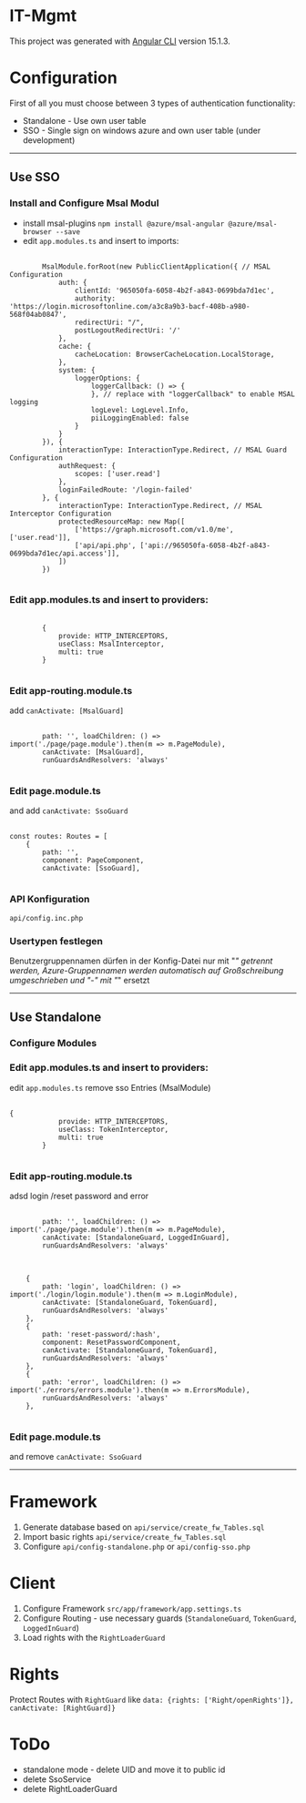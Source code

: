# IT-Mgmt
This project was generated with [Angular CLI](https://github.com/angular/angular-cli) version 15.1.3.

# Configuration
First of all you must choose between 3 types of authentication functionality:
- Standalone - Use own user table 
- SSO - Single sign on windows azure and own user table (under development)
<hr>

## Use SSO
### Install and Configure Msal Modul
- install msal-plugins `npm install @azure/msal-angular @azure/msal-browser --save`
- edit `app.modules.ts` and insert to imports:
<pre>
    <code>
        MsalModule.forRoot(new PublicClientApplication({ // MSAL Configuration
            auth: {
                clientId: '965050fa-6058-4b2f-a843-0699bda7d1ec',
                authority: 'https://login.microsoftonline.com/a3c8a9b3-bacf-408b-a980-568f04ab0847',
                redirectUri: "/",
                postLogoutRedirectUri: '/'
            },
            cache: {
                cacheLocation: BrowserCacheLocation.LocalStorage,
            },
            system: {
                loggerOptions: {
                    loggerCallback: () => {
                    }, // replace with "loggerCallback" to enable MSAL logging
                    logLevel: LogLevel.Info,
                    piiLoggingEnabled: false
                }
            }
        }), {
            interactionType: InteractionType.Redirect, // MSAL Guard Configuration
            authRequest: {
                scopes: ['user.read']
            },
            loginFailedRoute: '/login-failed'
        }, {
            interactionType: InteractionType.Redirect, // MSAL Interceptor Configuration
            protectedResourceMap: new Map([
                ['https://graph.microsoft.com/v1.0/me', ['user.read']],
                ['api/api.php', ['api://965050fa-6058-4b2f-a843-0699bda7d1ec/api.access']],
            ])
        })
    </code>
</pre>
### Edit app.modules.ts and insert to providers:
<pre>
    <code>
        {
            provide: HTTP_INTERCEPTORS,
            useClass: MsalInterceptor,
            multi: true
        }
    </code>
</pre>
### Edit app-routing.module.ts 
add `canActivate: [MsalGuard]`
<pre>
    <code>
        path: '', loadChildren: () => import('./page/page.module').then(m => m.PageModule),
        canActivate: [MsalGuard],
        runGuardsAndResolvers: 'always'
    </code>
</pre>
### Edit page.module.ts
and add `canActivate: SsoGuard`
<pre>
    <code>
const routes: Routes = [
    {
        path: '',
        component: PageComponent,
        canActivate: [SsoGuard],
    </code>
</pre>

### API Konfiguration 
`api/config.inc.php`

### Usertypen festlegen
Benutzergruppennamen dürfen in der Konfig-Datei nur mit "_" getrennt werden,
Azure-Gruppennamen werden automatisch auf Großschreibung umgeschrieben und "-" mit "_" ersetzt
<hr>

## Use Standalone
### Configure Modules
### Edit app.modules.ts and insert to providers:
edit `app.modules.ts` remove sso Entries (MsalModule)
<pre>
    <code>
{
            provide: HTTP_INTERCEPTORS,
            useClass: TokenInterceptor,
            multi: true
        }
    </code>
</pre>
### Edit app-routing.module.ts
adsd login /reset password and error
<pre>
    <code>
        path: '', loadChildren: () => import('./page/page.module').then(m => m.PageModule),
        canActivate: [StandaloneGuard, LoggedInGuard],
        runGuardsAndResolvers: 'always'
    </code>
</pre>

<pre>
    <code>
    {
        path: 'login', loadChildren: () => import('./login/login.module').then(m => m.LoginModule),
        canActivate: [StandaloneGuard, TokenGuard],
        runGuardsAndResolvers: 'always'
    },
    {
        path: 'reset-password/:hash',
        component: ResetPasswordComponent,
        canActivate: [StandaloneGuard, TokenGuard],
        runGuardsAndResolvers: 'always'
    },
    {
        path: 'error', loadChildren: () => import('./errors/errors.module').then(m => m.ErrorsModule),
        runGuardsAndResolvers: 'always'
    },
    </code>
</pre>
### Edit page.module.ts
and remove `canActivate: SsoGuard`
<hr>

# Framework
1) Generate database based on `api/service/create_fw_Tables.sql`
2) Import basic rights `api/service/create_fw_Tables.sql`
3) Configure `api/config-standalone.php` or `api/config-sso.php`

# Client
1) Configure Framework `src/app/framework/app.settings.ts`
2) Configure Routing - use necessary guards (`StandaloneGuard`, `TokenGuard`, `LoggedInGuard`)
3) Load rights with the `RightLoaderGuard`

# Rights
Protect Routes with `RightGuard` like `data: {rights: ['Right/openRights']}, canActivate: [RightGuard]}`

# ToDo
- standalone mode - delete UID and move it to public id
- delete SsoService
- delete RightLoaderGuard
